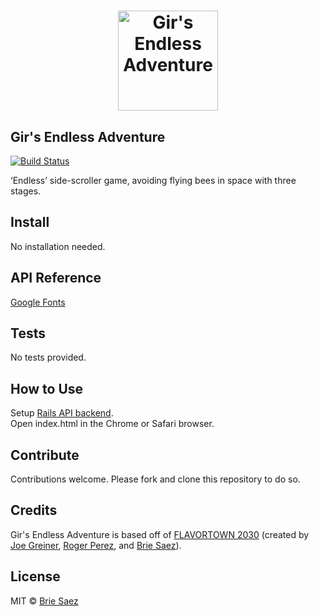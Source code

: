 <h1 align="center">
  <img src="../src/girs_endless_adventure.png" alt="Gir's Endless Adventure" width="160">
</h1>

## Gir's Endless Adventure
[![Build Status](https://camo.githubusercontent.com/d0f65430681b67b7104f6130ada8c098ec5f66ba/68747470733a2f2f696d672e736869656c64732e696f2f62616467652f636f64652532307374796c652d7374616e646172642d627269676874677265656e2e7376673f7374796c653d666c6174)](https://github.com/standard/standard)

‘Endless’ side-scroller game, avoiding flying bees in space with three stages.


## Install
No installation needed.


## API Reference
[Google Fonts](https://developers.google.com/fonts/)


## Tests
No tests provided.


## How to Use
Setup [Rails API backend](https://github.com/briecodes/girs-endless-adventure-backend).<br/>
Open index.html in the Chrome or Safari browser.


## Contribute
Contributions welcome. Please fork and clone this repository to do so.


## Credits
Gir's Endless Adventure is based off of [FLAVORTOWN 2030](https://github.com/rogercodes1/Flavortown-2033-js-game) (created by [Joe Greiner](https://github.com/jrgreiner115), [Roger Perez](https://github.com/rogercodes1), and [Brie Saez](https://github.com/briecodes)).


## License
MIT © [Brie Saez](https://github.com/briecodes)
